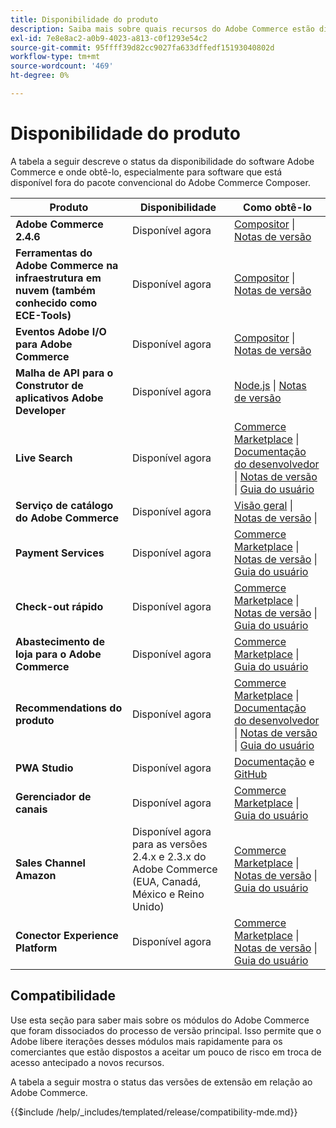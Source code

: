 ```yaml
---
title: Disponibilidade do produto
description: Saiba mais sobre quais recursos do Adobe Commerce estão disponíveis no momento, como acessá-los e verificar sua compatibilidade com versões específicas do Adobe Commerce.
exl-id: 7e8e8ac2-a0b9-4023-a813-c0f1293e54c2
source-git-commit: 95ffff39d82cc9027fa633dffedf15193040802d
workflow-type: tm+mt
source-wordcount: '469'
ht-degree: 0%

---
```


# Disponibilidade do produto

A tabela a seguir descreve o status da disponibilidade do software Adobe Commerce e onde obtê-lo, especialmente para software que está disponível fora do pacote convencional do Adobe Commerce Composer.

| Produto | Disponibilidade | Como obtê-lo |
|-|-|-|
| **Adobe Commerce 2.4.6** | Disponível agora | [Compositor](../installation/composer.md) \| [Notas de versão](https://experienceleague.adobe.com/docs/commerce-operations/release/notes/adobe-commerce/2-4-6.html) |
| **Ferramentas do Adobe Commerce na infraestrutura em nuvem (também conhecido como ECE-Tools)** | Disponível agora | [Compositor](https://experienceleague.adobe.com/docs/commerce-cloud-service/user-guide/dev-tools/ece-tools/update-package.html) \| [Notas de versão](https://experienceleague.adobe.com/docs/commerce-cloud-service/user-guide/release-notes/cloud-tools-suite.html) |
| **Eventos Adobe I/O para Adobe Commerce** | Disponível agora | [Compositor](https://developer.adobe.com/commerce/events/get-started/installation/) \| [Notas de versão](https://developer.adobe.com/commerce/events/get-started/release-notes/) |
| **Malha de API para o Construtor de aplicativos Adobe Developer** | Disponível agora | [Node.js](https://developer.adobe.com/graphql-mesh-gateway/gateway/getting-started/) \| [Notas de versão](https://developer.adobe.com/graphql-mesh-gateway/gateway/release-notes/) |
| **Live Search** | Disponível agora | [Commerce Marketplace](https://marketplace.magento.com/magento-live-search.html) \| [Documentação do desenvolvedor](https://developer.adobe.com/commerce/services/live-search/) \| [Notas de versão](https://experienceleague.adobe.com/docs/commerce-merchant-services/live-search/release-notes.html) \| [Guia do usuário](https://experienceleague.adobe.com/docs/commerce-merchant-services/live-search/overview.html) |
| **Serviço de catálogo do Adobe Commerce** | Disponível agora | [Visão geral](https://experienceleague.adobe.com/docs/commerce-merchant-services/catalog-service/guide-overview.html) \| [Notas de versão](https://experienceleague.adobe.com/docs/commerce-merchant-services/catalog-service/release-notes.html?lang=en) \| |
| **Payment Services** | Disponível agora | [Commerce Marketplace](https://marketplace.magento.com/magento-payment-services.html) \| [Notas de versão](https://experienceleague.adobe.com/docs/commerce-merchant-services/payment-services/release-notes.html) \| [Guia do usuário](https://experienceleague.adobe.com/docs/commerce-merchant-services/payment-services/guide-overview.html) |
| **Check-out rápido** | Disponível agora | [Commerce Marketplace](https://marketplace.magento.com/magento-quick-checkout.html) \| [Notas de versão](https://experienceleague.adobe.com/docs/commerce-merchant-services/quick-checkout/release-notes.html) \| [Guia do usuário](https://experienceleague.adobe.com/docs/commerce-merchant-services/quick-checkout/overview.html) |
| **Abastecimento de loja para o Adobe Commerce** | Disponível agora | [Commerce Marketplace](https://marketplace.magento.com/store-fulfillment-magento-walmart.html) \| [Guia do usuário](https://experienceleague.adobe.com/docs/commerce-merchant-services/store-fulfillment/introduction.html) |
| **Recommendations do produto** | Disponível agora | [Commerce Marketplace](https://marketplace.magento.com/magento-product-recommendations.html) \| [Documentação do desenvolvedor](https://devdocs.magento.com/recommendations/product-recs.html) \| [Notas de versão](https://experienceleague.adobe.com/docs/commerce-merchant-services/product-recommendations/release-notes.html) \| [Guia do usuário](https://experienceleague.adobe.com/docs/commerce-merchant-services/product-recommendations/overview.html) |
| **PWA Studio** | Disponível agora | [Documentação](https://developer.adobe.com/commerce/pwa-studio/) e [GitHub](https://github.com/magento/pwa-studio) |
| **Gerenciador de canais** | Disponível agora | [Commerce Marketplace](https://marketplace.magento.com/magento-channel-manager.html) \| [Guia do usuário](https://experienceleague.adobe.com/docs/commerce-channels/channel-manager/intro-to-channel-manager/overview.html) |
| **Sales Channel Amazon** | Disponível agora para as versões 2.4.x e 2.3.x do Adobe Commerce (EUA, Canadá, México e Reino Unido) | [Commerce Marketplace](https://marketplace.magento.com/magento-module-amazon.html) \| [Notas de versão](https://experienceleague.adobe.com/docs/commerce-channels/amazon/release-notes.html) \| [Guia do usuário](https://experienceleague.adobe.com/docs/commerce-channels/amazon/overview.html) |
| **Conector Experience Platform** | Disponível agora | [Commerce Marketplace](https://marketplace.magento.com/magento-experience-platform-connector.html) \| [Notas de versão](https://experienceleague.adobe.com/docs/commerce-merchant-services/experience-platform-connector/release-notes.html?lang=en) \| [Guia do usuário](https://experienceleague.adobe.com/docs/commerce-merchant-services/experience-platform-connector/overview.html?lang=en) |

## Compatibilidade

Use esta seção para saber mais sobre os módulos do Adobe Commerce que foram dissociados do processo de versão principal. Isso permite que o Adobe libere iterações desses módulos mais rapidamente para os comerciantes que estão dispostos a aceitar um pouco de risco em troca de acesso antecipado a novos recursos.

A tabela a seguir mostra o status das versões de extensão em relação ao Adobe Commerce.

{{$include /help/_includes/templated/release/compatibility-mde.md}}
